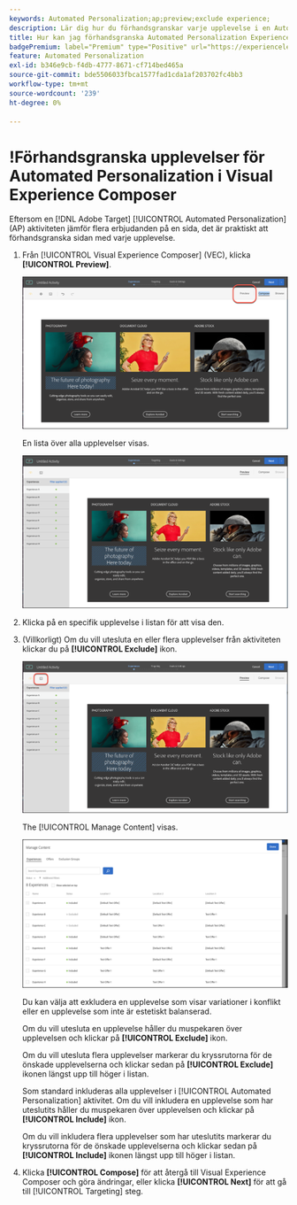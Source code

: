 ```yaml
---
keywords: Automated Personalization;ap;preview;exclude experience;
description: Lär dig hur du förhandsgranskar varje upplevelse i en Automated Personalization-aktivitet (AP) i Adobe [!DNL Target] med Visual Experience Composer (VEC).
title: Hur kan jag förhandsgranska Automated Personalization Experience i VEC?
badgePremium: label="Premium" type="Positive" url="https://experienceleague.adobe.com/docs/target/using/introduction/intro.html?lang=en#premium newtab=true" tooltip="See what's included in Target Premium."
feature: Automated Personalization
exl-id: b346e9cb-f4db-4777-8671-cf714bed465a
source-git-commit: bde5506033fbca1577fad1cda1af203702fc4bb3
workflow-type: tm+mt
source-wordcount: '239'
ht-degree: 0%

---
```


# !Förhandsgranska upplevelser för Automated Personalization i Visual Experience Composer

Eftersom en [!DNL Adobe Target] [!UICONTROL Automated Personalization] (AP) aktiviteten jämför flera erbjudanden på en sida, det är praktiskt att förhandsgranska sidan med varje upplevelse.

1. Från [!UICONTROL Visual Experience Composer] (VEC), klicka **[!UICONTROL Preview]**.

   ![Ikonen Förhandsgranska](/help/main/c-activities/t-automated-personalization/assets/preview.png)

   En lista över alla upplevelser visas.

   ![Förhandsgranska upplevelser](/help/main/c-activities/t-automated-personalization/assets/ap_preview-new.png)

1. Klicka på en specifik upplevelse i listan för att visa den.

1. (Villkorligt) Om du vill utesluta en eller flera upplevelser från aktiviteten klickar du på **[!UICONTROL Exclude]** ikon.

   ![Uteslut, ikon](/help/main/c-activities/t-automated-personalization/assets/ap_exclude-new.png)

   The [!UICONTROL Manage Content] visas.

   ![Dialogrutan Hantera innehåll](/help/main/c-activities/t-automated-personalization/assets/preview-exclude.png)

   Du kan välja att exkludera en upplevelse som visar variationer i konflikt eller en upplevelse som inte är estetiskt balanserad.

   Om du vill utesluta en upplevelse håller du muspekaren över upplevelsen och klickar på **[!UICONTROL Exclude]** ikon.

   Om du vill utesluta flera upplevelser markerar du kryssrutorna för de önskade upplevelserna och klickar sedan på **[!UICONTROL Exclude]** ikonen längst upp till höger i listan.

   Som standard inkluderas alla upplevelser i [!UICONTROL Automated Personalization] aktivitet. Om du vill inkludera en upplevelse som har uteslutits håller du muspekaren över upplevelsen och klickar på  **[!UICONTROL Include]** ikon.

   Om du vill inkludera flera upplevelser som har uteslutits markerar du kryssrutorna för de önskade upplevelserna och klickar sedan på **[!UICONTROL Include]** ikonen längst upp till höger i listan.

1. Klicka **[!UICONTROL Compose]** för att återgå till Visual Experience Composer och göra ändringar, eller klicka **[!UICONTROL Next]** för att gå till [!UICONTROL Targeting] steg.
